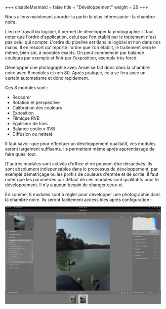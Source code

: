 +++
disableMermaid = false
title = "Développement"
weight = 26
+++

Nous allons  maintenant aborder  la partie la  plus intéressante  : la
chambre noire.

Lieu de travail du logiciel, il permet de développer la photographie. Il
faut noter que l'ordre d'application, celui que l'on établit par le
traitement n'est pas celui qui compte. L'ordre du pipeline est dans le
logiciel et non dans nos mains. Il en ressort qu'importe l'ordre que
l'on établit, le traitement sera le même, bien sûr, à modules exacts. On
peut commencer par balance couleurs par exemple et finir par
l'exposition, exemple très forcé.

Développer une photographie avec Ansel se fait donc dans la chambre
noire avec 8 modules et non 80. Après pratique, cela se fera avec un certain
automatisme et donc rapidement.

Ces 8 modules sont :
* Recadrer
* Rotation et perspective
* Calibration des couleurs
* Exposition
* Filmique RVB
* Egaliseur de tons
* Balance couleur RVB
* Diffusion ou netteté

Il faut savoir que pour effectuer un développement qualitatif,
ces  modules seront  largement suffisants.  Ils permettent  même après
apprentissage de faire quasi tout.

D'autres   modules  sont   activés   d'office  et   ne  peuvent   être
désactivés. Ils  sont absolument  indispensables dans le  processus de
développement,  par exemple  dématriçage  ou les  profils de  couleurs
d'entrée et de sortie. Il faut  noter que les paramètres par défaut de
ces modules  sont qualitatifs pour  le développement.  Il n'y  a aucun
besoin de changer ceux-ci.

En somme,  8 modules  sont à régler  pour développer  une photographie
dans  la  chambre  noire.  Ils  seront  facilement  accessibles  après
configuration :

![Vue chambre noire](001-configuration/config_modules3.png?classes=shadow&height=500px)
